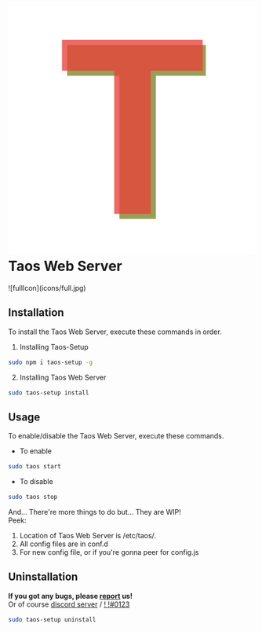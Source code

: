 <h1><img src="icons/initial.jpg" alt="initialIcon"> Taos Web Server</h1>
![fullIcon](icons/full.jpg)

## Installation
To install the Taos Web Server, execute these commands in order.
1. Installing Taos-Setup
```bash
sudo npm i taos-setup -g
```
2. Installing Taos Web Server
```bash
sudo taos-setup install
```

## Usage
To enable/disable the Taos Web Server, execute these commands.
- To enable
```bash
sudo taos start
```
- To disable
```bash
sudo taos stop
```
And... There're more things to do but... They are WIP!  
Peek:
1. Location of Taos Web Server is /etc/taos/.
2. All config files are in conf.d
3. For new config file, or if you're gonna  peer for config.js

## Uninstallation
**If you got any bugs, please [report](issues) us!**  
Or of course [discord server](https://www.minco.kro.kr) / [!                              !#0123](https://discord.com/users/590826711147347973)
```bash
sudo taos-setup uninstall
```
